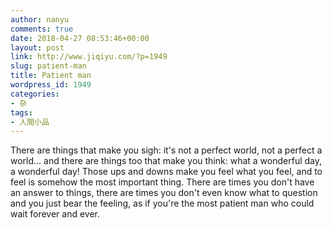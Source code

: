 ```yaml
---
author: nanyu
comments: true
date: 2018-04-27 08:53:46+00:00
layout: post
link: http://www.jiqiyu.com/?p=1949
slug: patient-man
title: Patient man
wordpress_id: 1949
categories:
- 杂
tags:
- 人間小品
---
```


There are things that make you sigh: it's not a perfect world, not a perfect a world… and there are things too that make you think: what a wonderful day, a wonderful day! Those ups and downs make you feel what you feel, and to feel is somehow the most important thing. There are times you don't have an answer to things, there are times you don't even know what to question and you just bear the feeling, as if you're the most patient man who could wait forever and ever.
